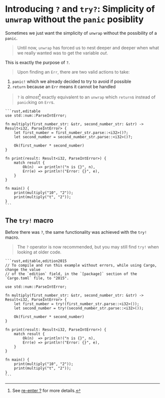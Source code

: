 # Introducing `?` and `try?`: Simplicity of `unwrap` without the `panic` posiblity

Sometimes we just want the simplicity of `unwrap` without the possibility of
a `panic`.

> Until now, `unwrap` has forced us to nest deeper and deeper when
> what we really wanted was to get the variable *out*.

This is exactly the purpose of `?`.

> Upon finding an `Err`, there are two valid actions to take:

1. `panic!` which we already decided to try to avoid if possible
2. `return` because an `Err` means it cannot be handled

> `?` is *almost*[^†] exactly equivalent to an `unwrap` which `return`s
> instead of `panic`king on `Err`s.

~~~admonish tip title="Let's see how we can simplify the earlier example that used combinators:" collapsible=true
```rust,editable
use std::num::ParseIntError;

fn multiply(first_number_str: &str, second_number_str: &str) -> Result<i32, ParseIntError> {
    let first_number = first_number_str.parse::<i32>()?;
    let second_number = second_number_str.parse::<i32>()?;

    Ok(first_number * second_number)
}

fn print(result: Result<i32, ParseIntError>) {
    match result {
        Ok(n)  => println!("n is {}", n),
        Err(e) => println!("Error: {}", e),
    }
}

fn main() {
    print(multiply("10", "2"));
    print(multiply("t", "2"));
}
```
~~~

## The `try!` macro

Before there was `?`, the same functionality was achieved with the `try!` macro.

> The `?` operator is now recommended, but you may still find `try!` when looking
> at older code.

~~~admonish tip title="The same *multiply* function from the previous example would look like this using *try!*:" collapsible=true
```rust,editable,edition2015
// To compile and run this example without errors, while using Cargo, change the value 
// of the `edition` field, in the `[package]` section of the `Cargo.toml` file, to "2015".

use std::num::ParseIntError;

fn multiply(first_number_str: &str, second_number_str: &str) -> Result<i32, ParseIntError> {
    let first_number = try!(first_number_str.parse::<i32>());
    let second_number = try!(second_number_str.parse::<i32>());

    Ok(first_number * second_number)
}

fn print(result: Result<i32, ParseIntError>) {
    match result {
        Ok(n)  => println!("n is {}", n),
        Err(e) => println!("Error: {}", e),
    }
}

fn main() {
    print(multiply("10", "2"));
    print(multiply("t", "2"));
}
```
~~~

[^†]: See [re-enter ?][re_enter_?] for more details.

[re_enter_?]: ../multiple_error_types/reenter_question_mark.md
